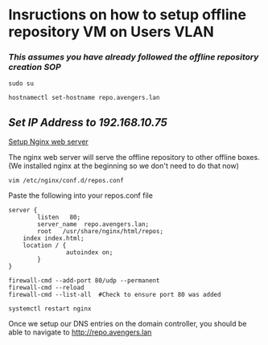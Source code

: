 # Insructions on how to setup offline repository VM on Users VLAN

### ***This assumes you have already followed the offline repository creation SOP***

`sudo su`

`hostnamectl set-hostname repo.avengers.lan`

## ***Set IP Address to 192.168.10.75***



<u>Setup Nginx web server</u>

The nginx web server will serve the offline repository to other offline boxes. (We installed nginx at the beginning so we don't need to do that now)

```
vim /etc/nginx/conf.d/repos.conf
```

Paste the following into your repos.conf file

```
server {
        listen   80;
        server_name  repo.avengers.lan;
        root   /usr/share/nginx/html/repos;
	index index.html; 
	location / {
                autoindex on;
        }
}
```

```
firewall-cmd --add-port 80/udp --permanent
firewall-cmd --reload
firewall-cmd --list-all  #Check to ensure port 80 was added
```

`systemctl restart nginx`

Once we setup our DNS entries on the domain controller, you should be able to navigate to http://repo.avengers.lan